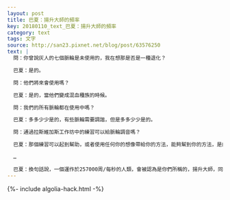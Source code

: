 ```yaml
---
layout: post
title: 巴夏：揚升大師的頻率
key: 20180110_text_巴夏：揚升大師的頻率
category: text
tags: 文字
source: http://san23.pixnet.net/blog/post/63576250
text: |
  問：你曾說灰人的七個脈輪是未使用的，我在想那是否是一種退化？

  巴夏：是的。

  問：他們將來會使用嗎？

  巴夏：是的，當他們變成混血種族的時候。

  問：我們的所有脈輪都在使用中嗎？

  巴夏：多多少少是的，有些脈輪需要調諧，但是多多少少是的。

  問：通過拉斯維加斯工作坊中的練習可以給脈輪調音嗎？

  巴夏：那個練習可以起到幫助，或者使用任何你的想像帶給你的方法，能夠幫到你的方法，是的。

  …

  巴夏：換句話說，一個運作於257000周/每秒的人類，會被認為是你們所稱的，揚升大師，同時仍然能夠留在物質實相中。
---
```


{%- include algolia-hack.html -%}
